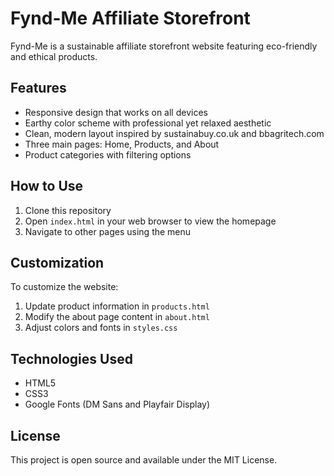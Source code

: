 # Fynd-Me Affiliate Storefront

Fynd-Me is a sustainable affiliate storefront website featuring eco-friendly and ethical products.

## Features

- Responsive design that works on all devices
- Earthy color scheme with professional yet relaxed aesthetic
- Clean, modern layout inspired by sustainabuy.co.uk and bbagritech.com
- Three main pages: Home, Products, and About
- Product categories with filtering options

## How to Use

1. Clone this repository
2. Open `index.html` in your web browser to view the homepage
3. Navigate to other pages using the menu

## Customization

To customize the website:

1. Update product information in `products.html`
2. Modify the about page content in `about.html`
3. Adjust colors and fonts in `styles.css`

## Technologies Used

- HTML5
- CSS3
- Google Fonts (DM Sans and Playfair Display)

## License

This project is open source and available under the MIT License.
